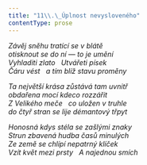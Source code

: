 ```yaml
---
title: "11\\.\_Úplnost nevysloveného"
contentType: prose
---
```


<section>

_Závěj sněhu tratící se v blátě  
otisknout se do ní — to je umění  
Vyhladiti zlato   Utvářeti písek  
Čáru vést   a tím blíž stavu proměny_

</section>

<section>

_Ta největší krása zůstává tam uvnitř  
obdařena mocí kdeco rozzářit  
Z Velikého meče   co uložen v truhle  
do čtyř stran se lije démantový třpyt_

</section>

<section>

_Honosná kdys stéla se zašlými znaky  
Strun zbavená hudba časů minulých  
Ze země se chlípí nepatrný klíček  
Vzít květ mezi prsty   A najednou smích_

</section>
